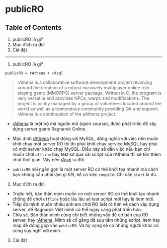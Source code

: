 publicRO
=======

Table of Contents
---------
1. publicRO là gì?
2. Mục đích ra đời
3. Cài đặt
---------
1. publicRO là gì?

`publicRO = rAthena + rAsql`

> rAthena is a collaborative software development project revolving around the creation of a robust massively multiplayer online role playing game (MMORPG) server package. Written in C, the program is very versatile and provides NPCs, warps and modifications. The project is jointly managed by a group of volunteers located around the world as well as a tremendous community providing QA and support. rAthena is a continuation of the eAthena project.

- [rAthena](https://github.com/rathena/rathena/) là một bộ mã nguồn mở (open sourse), được phát triển để xây dựng server game Ragnarok Online.

- Mặc định [rAthena](https://github.com/rathena/rathena/) hoạt động với MySQL, đồng nghĩa với việc nến muốn khởi chạy một server RO thì thì phải khởi chạy service MySQL hay phải có một server khác chạy MySQL. Điều này sẽ dẫn việc nếu bạn chỉ muốn chơi `offline` hay test sơ qua vài script của rAthena thì sẽ tốn thêm chút thời gian. Vậy nên [rAsql](https://github.com/rathena/rAsql) ra đời.
- `publicRO` nói ngắn gọn là một server RO có thể khởi tọa nhanh mà cách bạn không cần phải làm gì hết, kể cả việc `compile`. Chỉ cần `start` là đủ.

2. Mục đích ra đời
- Trước hết, bản thần mình muốn có một server RO có thể khởi tạo nhanh chống để chơi `offline` hoặc lâu lâu sẽ test script mới hay là item mới.
- Tiếp đó mình muốn nhiều anh em chơi RO biết rõ hơn về cách xây dựng server, để Ragnarok Việt mình có thể ngày càng phát triển hơn.
- Chia sẻ. Bản thân mình cũng chỉ biết những vấn đề cơ bản của RO server, hay [rAthena](https://github.com/rathena/rathena/). Mình sẽ cố gắng để sưu tầm những script, item hay map để đống góp vào `publicRO`. Và hy vọng sẽ có những người khác có cùng suy nghĩ với mình.

3. Cài đặt
